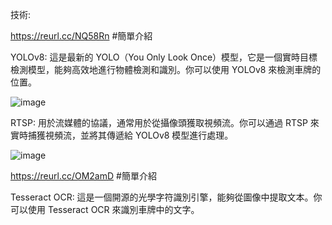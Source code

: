 技術:

https://reurl.cc/NQ58Rn #簡單介紹


YOLOv8: 這是最新的 YOLO（You Only Look Once）模型，它是一個實時目標檢測模型，能夠高效地進行物體檢測和識別。你可以使用 YOLOv8 來檢測車牌的位置。

![image](https://github.com/user-attachments/assets/352b3e96-b33c-417f-bb92-c1aca176cb1e)



RTSP: 用於流媒體的協議，通常用於從攝像頭獲取視頻流。你可以通過 RTSP 來實時捕獲視頻流，並將其傳遞給 YOLOv8 模型進行處理。

![image](https://github.com/user-attachments/assets/425a9d67-9b74-4bcb-882f-7b779c1a3f2c)


https://reurl.cc/OM2amD #簡單介紹


Tesseract OCR: 這是一個開源的光學字符識別引擎，能夠從圖像中提取文本。你可以使用 Tesseract OCR 來識別車牌中的文字。

